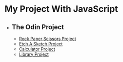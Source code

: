 <body>
    <h1>My Project With JavaScript</h1>
    <ul>
        <li>
            <h2>The Odin Project</h2>
            <ul>
                <li><a href="https://osmanyildiz98.github.io/javascript/the-odin-project/rock-paper-scissors/" target="_blank">Rock Paper Scissors Project</a></li>
                <li><a href="https://osmanyildiz98.github.io/javascript/the-odin-project/etch-a-sketch/" target="_blank">Etch A Sketch Project</a></li>
                <li><a href="https://osmanyildiz98.github.io/javascript/the-odin-project/calculator/" target="_blank">Calculator Project</a></li>
                <li><a href="https://osmanyildiz98.github.io/javascript/the-odin-project/library/" target="_blank">Library Project</a></li>
            </ul>
        </li>
